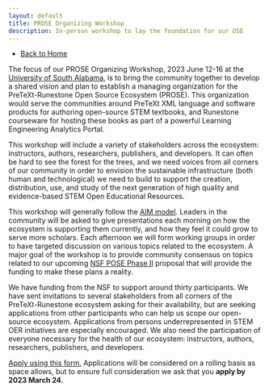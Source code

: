 ```yaml
---
layout: default
title: PROSE Organizing Workshop
description: In-person workshop to lay the foundation for our OSE
---
```


- [Back to Home](../)

The focus of our PROSE Organizing Workshop, 2023 June 12-16 at the [University of South Alabama](https://www.southalabama.edu/), is to bring the community together to develop a shared vision and plan to establish a managing organization for the PreTeXt-Runestone Open Source Ecosystem (PROSE). This organization would serve the communities around PreTeXt XML language and software products for authoring open-source STEM textbooks, and Runestone courseware for hosting these books as part of a powerful Learning Engineering Analytics Portal.

This workshop will include a variety of stakeholders across the ecosystem: instructors, authors, researchers, publishers, and developers. It can often be hard to see the forest for the trees, and we need voices from all corners of our community in order to envision the sustainable infrastructure (both human and technological) we need to build to support the creation, distribution, use, and study of the next generation of high quality and evidence-based STEM Open Educational Resources. 

This workshop will generally follow the [AIM model](https://aimath.org/workshops/about/). Leaders in the community will be asked to give presentations each morning on how the ecosystem is supporting them currently, and how they feel it could grow to serve more scholars. Each afternoon we will form working groups in order to have targeted discussion on various topics related to the ecosystem. A major goal of the workshop is to provide community consensus on topics related to our upcoming [NSF POSE Phase II](https://www.nsf.gov/pubs/2023/nsf23556/nsf23556.htm) proposal that will provide the funding to make these plans a reality.

We have funding from the NSF to support around thirty participants. We have sent invitations to several stakeholders from all corners of the PreTeXt-Runestone ecosystem asking for their availability, but are seeking applications from other participants who can help us scope our open-source ecosystem. Applications from persons underrepresented in STEM OER initiatives are especially encouraged. We also need the participation of everyone necessary for the health of our ecosystem: instructors, authors, researchers, publishers, and developers.

[Apply using this form.](https://docs.google.com/forms/d/e/1FAIpQLScJ9plzvDwqkQfBPbhiS713XKDuQiw2UlPF9FapgAI2KOn1ng/viewform) Applications will be considered on a rolling basis as space allows, but to ensure full consideration we ask that you **apply by 2023 March 24**.
